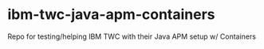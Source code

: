 # ibm-twc-java-apm-containers
Repo for testing/helping IBM TWC with their Java APM setup w/ Containers
